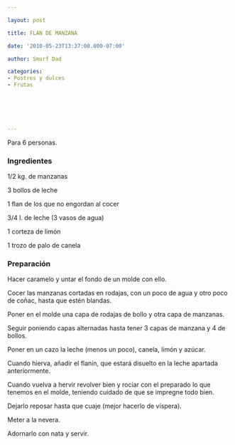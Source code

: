 ```yaml
---

layout: post

title: FLAN DE MANZANA

date: '2010-05-23T13:37:00.000-07:00'

author: Smurf Dad

categories:
- Postres y dulces
- Frutas






---
```


Para 6 personas.

<h3>Ingredientes</h3>

1/2 kg. de manzanas

3 bollos de leche

1 flan de los que no engordan al cocer

3/4 l. de leche (3 vasos de agua)

1 corteza de limón

1 trozo de palo de canela

<h3>Preparación</h3>

Hacer caramelo y untar el fondo de un molde con ello.

Cocer las manzanas cortadas en rodajas, con un poco de agua y otro poco de coñac, hasta que estén blandas.

Poner en el molde una capa de rodajas de bollo y otra capa de manzanas.

Seguir poniendo capas alternadas hasta tener 3 capas de manzana y 4 de bollos.

Poner en un cazo la leche (menos un poco), canela, limón y azúcar.

Cuando hierva, añadir el flanín, que estará disuelto en la leche apartada anteriormente.

Cuando vuelva a hervir revolver bien y rociar con el preparado lo que tenemos en el molde, teniendo cuidado de que se impregne todo bien.

Dejarlo reposar hasta que cuaje (mejor hacerlo de víspera).

Meter a la nevera.

Adornarlo con nata y servir.

